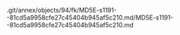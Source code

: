 .git/annex/objects/94/fk/MD5E-s1191--81cd5a9958cfe27c45404b945af5c210.md/MD5E-s1191--81cd5a9958cfe27c45404b945af5c210.md
